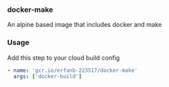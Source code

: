 ### docker-make
An alpine based image that includes docker and make

### Usage
Add this step to your cloud build config
```yaml
- name: 'gcr.io/erfanb-223517/docker-make'
  args: ['docker-build']
```